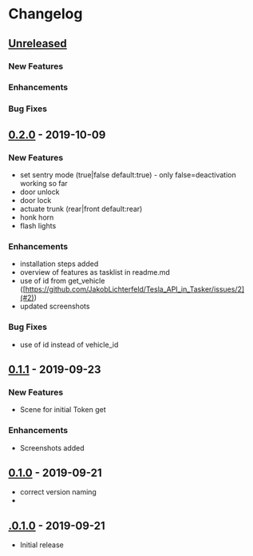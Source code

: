 # Changelog

## [Unreleased]

### New Features
  
### Enhancements
  
### Bug Fixes

## [0.2.0] - 2019-10-09
### New Features
- set sentry mode (true|false default:true) - only false=deactivation working so far
- door unlock
- door lock
- actuate trunk (rear|front default:rear)
- honk horn
- flash lights
  
### Enhancements
- installation steps added
- overview of features as tasklist in readme.md
- use of id from get_vehicle ([https://github.com/JakobLichterfeld/Tesla_API_in_Tasker/issues/2](#2))
- updated screenshots
  
### Bug Fixes
- use of id instead of vehicle_id

## [0.1.1] - 2019-09-23

### New Features
- Scene for initial Token get

### Enhancements
- Screenshots added

## [0.1.0] - 2019-09-21
- correct version naming
- 
## [.0.1.0] - 2019-09-21
- Initial release

[unreleased]: https://github.com/JakobLichterfeld/Tesla_API_in_Tasker/compare/v0.1.1...HEAD
[0.2.0]: https://github.com/JakobLichterfeld/Tesla_API_in_Tasker/compare/v0.1.1...v0.2.0
[0.1.1]: https://github.com/JakobLichterfeld/Tesla_API_in_Tasker/compare/v0.1.0...v0.1.1
[0.1.0]: https://github.com/JakobLichterfeld/Tesla_API_in_Tasker/compare/v.0.1.0...v0.1.0
[.0.1.0]: https://github.com/JakobLichterfeld/Tesla_API_in_Tasker/compare/acb22ada4...v.0.1.0
